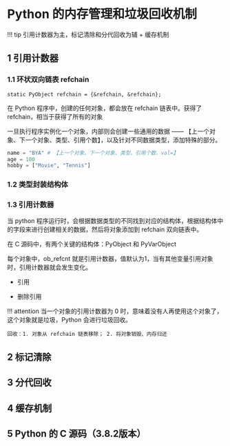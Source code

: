 # Python 的内存管理和垃圾回收机制

!!! tip
    引用计数器为主，标记清除和分代回收为辅 + 缓存机制

## 1 引用计数器

### 1.1 环状双向链表 refchain

`static PyObject refchain = {&refchain, &refchain};`

在 Python 程序中，创建的任何对象，都会放在 refchain 链表中。获得了 refchain，相当于获得了所有的对象

一旦执行程序实例化一个对象，内部则会创建一些通用的数据 —— 【上一个对象、下一个对象、类型、引用个数】，以及针对不同数据类型，添加特殊的部分。

```python
name = "BYA" # 【上一个对象、下一个对象、类型、引用个数、val=】
age = 100
hobby = ["Movie", "Tennis"]
```


### 1.2 类型封装结构体



### 1.3 引用计数器

当 python 程序运行时，会根据数据类型的不同找到对应的结构体，根据结构体中的字段来进行创建相关的数据，然后将对象添加到 refchain 双向链表中。

在 C 源码中，有两个关键的结构体：PyObject 和 PyVarObject

每个对象中，ob_refcnt 就是引用计数器，值默认为1，当有其他变量引用对象时，引用计数器就会发生变化。

- 引用

- 删除引用


!!! attention
    当一个对象的引用计数器为 0 时，意味着没有人再使用这个对象了，这个对象就是垃圾，Python 会进行垃圾回收。

    回收：1. 对象从 refchain 链表移除； 2. 将对象销毁、内存归还


## 2 标记清除


## 3 分代回收


## 4 缓存机制


## 5 Python 的 C 源码（3.8.2版本）